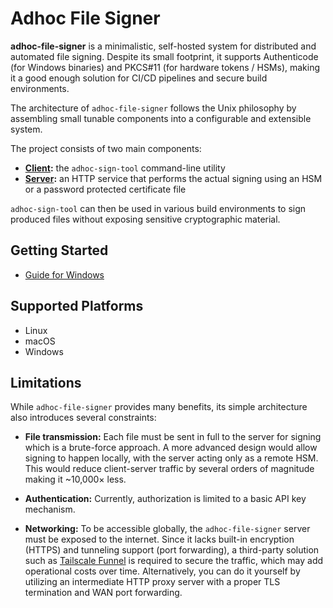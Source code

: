 # Adhoc File Signer

**adhoc-file-signer** is a minimalistic, self-hosted system for distributed and
automated file signing. Despite its small footprint, it supports Authenticode
(for Windows binaries) and PKCS#11 (for hardware tokens / HSMs), making it a
good enough solution for CI/CD pipelines and secure build environments.

The architecture of `adhoc-file-signer` follows the Unix philosophy by
assembling small tunable components into a configurable and extensible system.

The project consists of two main components:

- **[Client](source/client):** the `adhoc-sign-tool` command-line utility
- **[Server](source/server):** an HTTP service that performs the actual signing
  using an HSM or a password protected certificate file

`adhoc-sign-tool` can then be used in various build environments to sign
produced files without exposing sensitive cryptographic material.

## Getting Started

- [Guide for Windows](docs/guides/getting-started/windows)

## Supported Platforms

- Linux
- macOS
- Windows

## Limitations

While `adhoc-file-signer` provides many benefits, its simple architecture also
introduces several constraints:

- **File transmission:** Each file must be sent in full to the server for
  signing which is a brute-force approach. A more advanced design would allow
  signing to happen locally, with the server acting only as a remote HSM. This
  would reduce client-server traffic by several orders of magnitude making it
  ~10,000× less.

- **Authentication:** Currently, authorization is limited to a basic API key
  mechanism.

- **Networking:** To be accessible globally, the `adhoc-file-signer` server must
  be exposed to the internet. Since it lacks built-in encryption (HTTPS) and
  tunneling support (port forwarding), a third-party solution such as
  [Tailscale Funnel](https://tailscale.com/kb/1223/funnel) is required to secure
  the traffic, which may add operational costs over time. Alternatively, you can
  do it yourself by utilizing an intermediate HTTP proxy server with a proper
  TLS termination and WAN port forwarding.

